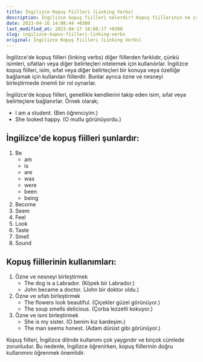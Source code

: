 ```yaml
---
title: İngilizce Kopuş Fiilleri (Linking Verbs)
description: İngilizce kopuş fiilleri nelerdir? Kopuş fiillerinin ne işe yaradığı ve kullanımları hakkında bilgiler.
date: 2023-04-16 14:08:44 +0300
last_modified_at: 2023-04-17 18:08:17 +0300
slug: ingilizce-kopus-fiilleri-linking-verbs
original: İngilizce Kopuş Fiilleri (Linking Verbs)
---
```

İngilizce'de kopuş fiilleri (linking verbs) diğer fiillerden farklıdır, çünkü isimleri, sıfatları veya diğer belirteçleri nitelemek için kullanılırlar. İngilizce kopuş fiilleri, isim, sıfat veya diğer belirteçleri bir konuya veya özelliğe bağlamak için kullanılan fiillerdir. Bunlar ayrıca özne ve nesneyi birleştirmede önemli bir rol oynarlar.

İngilizce'de kopuş fiilleri, genellikle kendilerini takip eden isim, sıfat veya belirteçlere bağlanırlar. Örnek olarak;

* I am a student. (Ben öğrenciyim.)
* She looked happy. (O mutlu görünüyordu.)

## İngilizce'de kopuş fiilleri şunlardır:

1. Be
    * am
    * is
    * are
    * was
    * were
    * been
    * being
2. Become
3. Seem
4. Feel
5. Look
6. Taste
7. Smell
8. Sound

## Kopuş fiillerinin kullanımları:

1. Özne ve nesneyi birleştirmek
    * The dog is a Labrador. (Köpek bir Labrador.)
    * John became a doctor. (John bir doktor oldu.)
2. Özne ve sıfatı birleştirmek
    * The flowers look beautiful. (Çiçekler güzel görünüyor.)
    * The soup smells delicious. (Çorba lezzetli kokuyor.)
3. Özne ve ismi birleştirmek
    * She is my sister. (O benim kız kardeşim.)
    * The man seems honest. (Adam dürüst gibi görünüyor.)

Kopuş fiilleri, İngilizce dilinde kullanımı çok yaygındır ve birçok cümlede zorunludur. Bu nedenle, İngilizce öğrenirken, kopuş fiillerinin doğru kullanımını öğrenmek önemlidir.